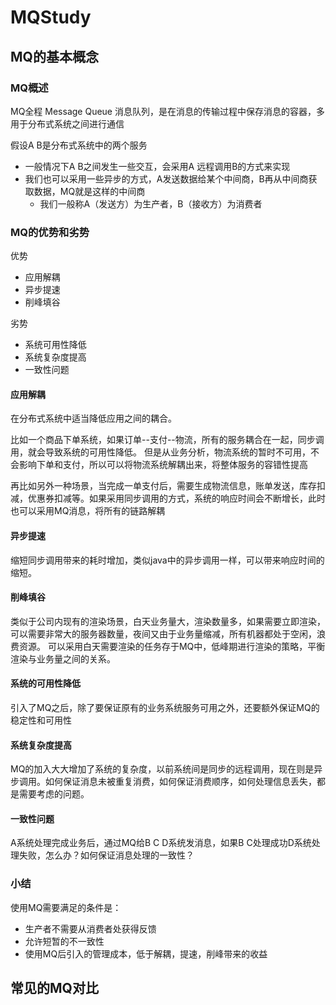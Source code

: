 # MQStudy

## MQ的基本概念
### MQ概述
MQ全程 Message Queue 消息队列，是在消息的传输过程中保存消息的容器，多用于分布式系统之间进行通信

假设A B是分布式系统中的两个服务

* 一般情况下A B之间发生一些交互，会采用A 远程调用B的方式来实现
* 我们也可以采用一些异步的方式，A发送数据给某个中间商，B再从中间商获取数据，MQ就是这样的中间商
    * 我们一般称A（发送方）为生产者，B（接收方）为消费者
    
### MQ的优势和劣势
优势
* 应用解耦
* 异步提速
* 削峰填谷

劣势
* 系统可用性降低
* 系统复杂度提高
* 一致性问题

#### 应用解耦
在分布式系统中适当降低应用之间的耦合。

比如一个商品下单系统，如果订单--支付--物流，所有的服务耦合在一起，同步调用，就会导致系统的可用性降低。
但是从业务分析，物流系统的暂时不可用，不会影响下单和支付，所以可以将物流系统解耦出来，将整体服务的容错性提高

再比如另外一种场景，当完成一单支付后，需要生成物流信息，账单发送，库存扣减，优惠券扣减等。如果采用同步调用的方式，系统的响应时间会不断增长，此时也可以采用MQ消息，将所有的链路解耦

#### 异步提速
缩短同步调用带来的耗时增加，类似java中的异步调用一样，可以带来响应时间的缩短。

#### 削峰填谷
类似于公司内现有的渲染场景，白天业务量大，渲染数量多，如果需要立即渲染，可以需要非常大的服务器数量，夜间又由于业务量缩减，所有机器都处于空闲，浪费资源。
可以采用白天需要渲染的任务存于MQ中，低峰期进行渲染的策略，平衡渲染与业务量之间的关系。

#### 系统的可用性降低
引入了MQ之后，除了要保证原有的业务系统服务可用之外，还要额外保证MQ的稳定性和可用性

#### 系统复杂度提高
MQ的加入大大增加了系统的复杂度，以前系统间是同步的远程调用，现在则是异步调用。如何保证消息未被重复消费，如何保证消费顺序，如何处理信息丢失，都是需要考虑的问题。

#### 一致性问题
A系统处理完成业务后，通过MQ给B C D系统发消息，如果B C处理成功D系统处理失败，怎么办？如何保证消息处理的一致性？

### 小结
使用MQ需要满足的条件是：
* 生产者不需要从消费者处获得反馈
* 允许短暂的不一致性
* 使用MQ后引入的管理成本，低于解耦，提速，削峰带来的收益

## 常见的MQ对比




























